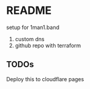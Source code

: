 # README

setup for 1man1.band

1. custom dns
2. github repo with terraform

## TODOs

Deploy this to cloudflare pages

